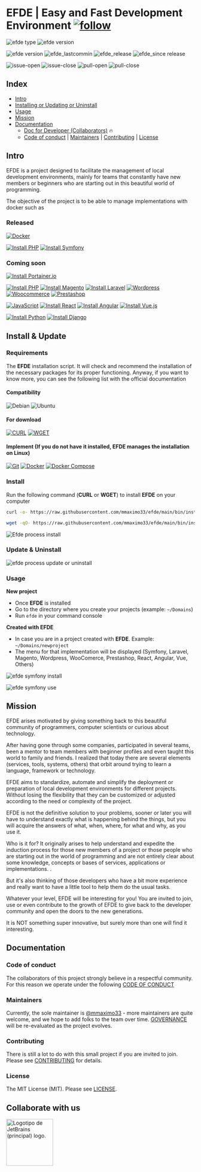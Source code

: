 # EFDE | Easy and Fast Development Environment [![follow](https://img.shields.io/badge/YouTube-FF0000?style=for-the-badge&logo=youtube&logoColor=white)](https://www.youtube.com/@Efde.official)
![efde type](https://img.shields.io/badge/project-Open_Source-green.svg) ![efde version](https://img.shields.io/badge/license-MIT-blue.svg) 

![efde version](https://img.shields.io/badge/status-Active-green.svg)
![efde_lastcommin](https://img.shields.io/github/last-commit/mmaximo33/efde.svg)
![efde_release](https://img.shields.io/github/release/mmaximo33/efde.svg)
![efde_since release](https://img.shields.io/github/commits-since/mmaximo33/efde/1.2.0.svg)


![issue-open](https://img.shields.io/github/issues/mmaximo33/efde.svg)
![issue-close](https://img.shields.io/github/issues-closed/mmaximo33/efde.svg)
![pull-open](https://img.shields.io/github/issues-pr/mmaximo33/efde.svg)
![pull-close](https://img.shields.io/github/issues-pr-closed/mmaximo33/efde.svg)

## Index

- [Intro](#intro)
- [Installing or Updating or Uninstall](#install--update)
- [Usage](#usage)
- [Mission](#mission)
- [Documentation](#documentation)
  - [Doc for Developer (Collaborators)](docs/developer.md) 🔥
  - [Code of conduct](#code-of-conduct) | [Maintainers](#maintainers) | [Contributing](#contributing) | [License](#license)


## Intro

EFDE is a project designed to facilitate the management of local development environments, mainly for teams that constantly have new members or beginners who are starting out in this beautiful world of programming.

The objective of the project is to be able to manage implementations with docker such as

### Released
[![Docker](https://img.shields.io/badge/Docker-2CA5E0?style=for-the-badge&logo=docker&logoColor=white)](#)

[![Install PHP](https://img.shields.io/badge/PHP-777BB4?style=for-the-badge&logo=php&logoColor=white)](https://www.php.net/)
[![Install Symfony](https://img.shields.io/badge/Symfony-000?logo=symfony&logoColor=fff&style=for-the-badge)](docs/symfony.md)

### Coming soon

[![Install Portainer.io](https://img.shields.io/badge/Portainer.io-105f8f?style=for-the-badge&logo=portainer&logoColor=white)](#)

[![Install PHP](https://img.shields.io/badge/PHP-777BB4?style=for-the-badge&logo=php&logoColor=white)](https://www.php.net/)
[![Install Magento](https://img.shields.io/badge/Magento-f06835?style=for-the-badge&logo=magento&logoColor=white)](#)
[![Install Laravel](https://img.shields.io/badge/Laravel-FF2D20?style=for-the-badge&logo=laravel&logoColor=white)](#)
[![Wordpress](https://img.shields.io/badge/Wordpress-21759B?style=for-the-badge&logo=wordpress&logoColor=white)](#)
[![Woocommerce](https://img.shields.io/badge/Woocommerce-8359b5?style=for-the-badge&logo=wordpress&logoColor=white)](#)
[![Prestashop](https://img.shields.io/badge/prestashop-%23DF0067.svg?&style=for-the-badge&logo=prestashop&logoColor=white)](#)

[![JavaScript](https://img.shields.io/badge/JavaScript-F7DF1E?style=for-the-badge&logo=javascript&logoColor=black)](#)
[![Install React](https://img.shields.io/badge/React-20232A?style=for-the-badge&logo=react&logoColor=61DAFB)](#)
[![Install Angular](https://img.shields.io/badge/Angular-DD0031?style=for-the-badge&logo=angular&logoColor=white)](#)
[![Install Vue.js](https://img.shields.io/badge/Vue.js-35495E?style=for-the-badge&logo=vue.js&logoColor=4FC08D)](#)

[![Install Python](https://img.shields.io/badge/Python-FFD43B?style=for-the-badge&logo=python&logoColor=blue)](#)
[![Install Django](https://img.shields.io/badge/django-113527?style=for-the-badge&logo=django&logoColor=white)](#)


## Install & Update

### Requirements

The **EFDE** installation script. It will check and recommend the installation of the necessary packages for its proper functioning.
Anyway, if you want to know more, you can see the following list with the official documentation

#### Compatibility
![Debian](https://img.shields.io/badge/Debian-A81D33?style=for-the-badge&logo=debian&logoColor=white)
![Ubuntu](https://img.shields.io/badge/Ubuntu-E95420?style=for-the-badge&logo=ubuntu&logoColor=white)

#### For download
[![CURL](https://img.shields.io/badge/CURL-212121?style=for-the-badge&logo=CURL&logoColor=white)](https://curl.se/docs/install.html)
[![WGET](https://img.shields.io/badge/wget-212121?style=for-the-badge&logo=gnu-bash&logoColor=white)](https://www.gnu.org/software/wget/)


#### Implement (If you do not have it installed, EFDE manages the installation on Linux)
[![Git](https://img.shields.io/badge/GIT-E44C30?style=for-the-badge&logo=git&logoColor=white)](https://git-scm.com/book/en/Getting-Started-Installing-Git)
[![Docker](https://img.shields.io/badge/Docker-2CA5E0?style=for-the-badge&logo=docker&logoColor=white)](https://docs.docker.com/engine/install/ubuntu/)
[![Docker Compose](https://img.shields.io/badge/Docker_Compose-2CA5E0?style=for-the-badge&logo=docker&logoColor=white)](https://docs.docker.com/compose/install/other/)


### Install

Run the following command (**CURL** or **WGET**) to install **EFDE** on your computer

```sh
curl -o- https://raw.githubusercontent.com/mmaximo33/efde/main/bin/install.sh | bash
```
```sh
wget -qO- https://raw.githubusercontent.com/mmaximo33/efde/main/bin/install.sh | bash
```

![Efde process install](./docs/media/efde_process_install.gif)

### Update & Uninstall
![efde process update or uninstall](./docs/media/efde_process_update_uninstall.gif)

### Usage

**New project**
- Once **EFDE** is installed
- Go to the directory where you create your projects (example: `~/Domains`)
- Run `efde`  in your command console

**Created with **EFDE****
- In case you are in a project created with **EFDE**. Example: `~/Domains/newproject`
- The menu for that implementation will be displayed (Symfony, Laravel, Magento, Wordpress, WooComerce, Prestashop, React, Angular, Vue, Others)

![efde symfony install](./docs/media/efde_symfony_install.gif)

![efde symfony use](./docs/media/efde_symfony_use.gif)

## Mission
EFDE arises motivated by giving something back to this beautiful community of programmers, computer scientists or curious about technology.

After having gone through some companies, participated in several teams, been a mentor to team members with beginner profiles and even taught this world to family and friends.
I realized that today there are several elements (services, tools, systems, others) that orbit around trying to learn a language, framework or technology.

EFDE aims to standardize, automate and simplify the deployment or preparation of local development environments for different projects. Without losing the flexibility that they can be customized or adjusted according to the need or complexity of the project.

EFDE is not the definitive solution to your problems, sooner or later you will have to understand exactly what is happening behind the things, but you will acquire the answers of what, when, where, for what and why, as you use it.

Who is it for?
It originally arises to help understand and expedite the induction process for those new members of a project or those people who are starting out in the world of programming and are not entirely clear about some knowledge, concepts or bases of services, applications or implementations. .

But it's also thinking of those developers who have a bit more experience and really want to have a little tool to help them do the usual tasks.

Whatever your level, EFDE will be interesting for you!
You are invited to join, use or even contribute to the growth of EFDE to give back to the developer community and open the doors to the new generations.

It is NOT something super innovative, but surely more than one will find it interesting.


## Documentation
### Code of conduct
The collaborators of this project strongly believe in a respectful community.
For this reason we operate under the following [CODE OF CONDUCT](./CODE_OF_CONDUCT.md)

### Maintainers
Currently, the sole maintainer is [@mmaximo33](https://github.com/mmaximo33) - more maintainers are quite welcome, and we hope to add folks to the team over time.
[GOVERNANCE](./GOVERNANCE.md) will be re-evaluated as the project evolves.

### Contributing
There is still a lot to do with this small project if you are invited to join.
Please see [CONTRIBUTING](./CONTRIBUTING.md) for details.

### License
The MIT License (MIT). Please see [LICENSE](./LICENSE.md).

## Collaborate with us
<a href="https://jb.gg/OpenSourceSupport" target="_blank">
  <img src="https://resources.jetbrains.com/storage/products/company/brand/logos/jb_beam.png" height="125" alt="Logotipo de JetBrains (principal) logo.">
</a>
